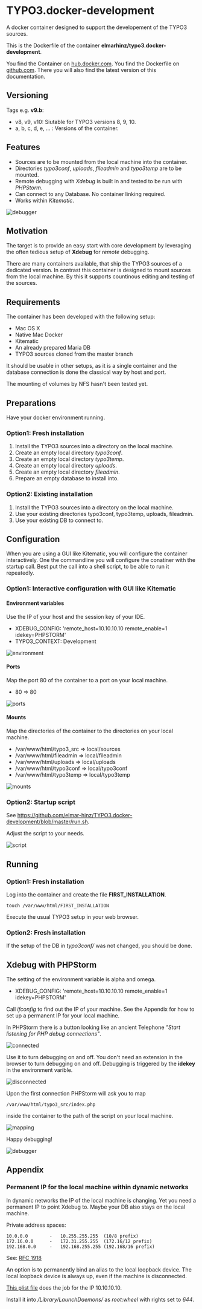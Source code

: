 TYPO3.docker-development
========================

A docker container designed to support the developement of the TYPO3 sources.

This is the Dockerfile of the container **elmarhinz/typo3.docker-development**.

You find the Container on [hub.docker.com](https://hub.docker.com/r/elmarhinz/typo3.docker-development/).
You find the Dockerfile on [github.com](https://github.com/elmar-hinz/TYPO3.docker-development).
There you will also find the latest version of this documentation.

Versioning
----------

Tags e.g. **v9.b**:

* v8, v9, v10: Siutable for TYPO3 versions 8, 9, 10.
* a, b, c, d, e, ... : Versions of the container.

Features
--------

* Sources are to be mounted from the local machine into the container.
* Directories *typo3conf*, *uploads*, *fileadmin* and *typo3temp* are to be mounted.
* Remote debugging with *Xdebug* is built in and tested to be run with *PHPStorm*.
* Can connect to any Database. No container linking required.
* Works within *Kitematic*.

![debugger](https://raw.githubusercontent.com/elmar-hinz/TYPO3.docker-development/master/img/debugger.png)

Motivation
----------

The target is to provide an easy start with core development by leveraging the
often tedious setup of **Xdebug** for *remote* debugging.

There are many containers available, that ship the TYPO3 sources of a dedicated
version. In contrast this container is designed to mount sources from the local
machine. By this it supports countinous editing and testing of the sources.

Requirements
------------

The container has been developed with the following setup:

* Mac OS X
* Native Mac Docker
* Kitematic
* An already prepared  Maria DB
* TYPO3 sources cloned from the master branch

It should be usable in other setups, as it is a single container and the
database connection is done the classical way by host and port.

The mounting of volumes by NFS hasn't been tested yet.

Preparations
------------

Have your docker environment running.

### Option1: Fresh installation

1. Install the TYPO3 sources into a directory on the local machine.
2. Create an empty local directory *typo3conf*.
3. Create an empty local directory *typo3temp*.
4. Create an empty local directory *uploads*.
5. Create an empty local directory *fileadmin*.
6. Prepare an empty database to install into.

### Option2: Existing installation

1. Install the TYPO3 sources into a directory on the local machine.
2. Use your existing directories typo3conf, typo3temp, uploads, fileadmin.
3. Use your existing DB to connect to.

Configuration
-------------

When you are using a GUI like Kitematic, you will configure the container
interactively. One the commandline you will configure the conatiner with the
startup call. Best put the call into a shell script, to be able to run
it repeatedly.

### Option1: Interactive configuration with GUI like Kitematic

#### Environment variables

Use the IP of your host and the session key of your IDE.

* XDEBUG_CONFIG: 'remote_host=10.10.10.10 remote_enable=1 idekey=PHPSTORM'
* TYPO3_CONTEXT: Development

![environment](https://raw.githubusercontent.com/elmar-hinz/TYPO3.docker-development/master/img/environment.png)

#### Ports

Map the port 80 of the container to a port on your local machine.

* 80 => 80

![ports](https://raw.githubusercontent.com/elmar-hinz/TYPO3.docker-development/master/img/ports.png)

#### Mounts

Map the directories of the container to the directories on your local
machine.

* /var/www/html/typo3_src => local/sources
* /var/www/html/fileadmin => local/fileadmin
* /var/www/html/uploads   => local/uploads
* /var/www/html/typo3conf => local/typo3conf
* /var/www/html/typo3temp => local/typo3temp

![mounts](https://raw.githubusercontent.com/elmar-hinz/TYPO3.docker-development/master/img/mounts.png)

### Option2: Startup script

See https://github.com/elmar-hinz/TYPO3.docker-development/blob/master/run.sh.

Adjust the script to your needs.

![script](https://raw.githubusercontent.com/elmar-hinz/TYPO3.docker-development/master/img/script.png)

Running
-------

### Option1: Fresh installation

Log into the container and create the file **FIRST_INSTALLATION**.

    touch /var/www/html/FIRST_INSTALLATION

Execute the usual TYPO3 setup in your web browser.

### Option2: Fresh installation

If the setup of the DB in *typo3conf/* was not changed, you should be done.

Xdebug with PHPStorm
--------------------

The setting of the environment variable is alpha and omega.

* XDEBUG_CONFIG: 'remote_host=10.10.10.10 remote_enable=1 idekey=PHPSTORM'

Call *ifconfig* to find out the IP of your machine. See the Appendix for how
to set up a permanent IP for your local machine.

In PHPStorm there is a button looking like an ancient Telephone
*"Start listening for PHP debug connections"*.

![connected](https://raw.githubusercontent.com/elmar-hinz/TYPO3.docker-development/master/img/connected.png)

Use it to turn debugging on and off. You don't need an extension in the browser
to turn debugging on and off. Debugging is triggered by the __idekey__ in the
environment varible.

![disconnected](https://raw.githubusercontent.com/elmar-hinz/TYPO3.docker-development/master/img/disconnected.png)

Upon the first connection PHPStorm will ask you to map

    /var/www/html/typo3_src/index.php

inside the container to the path of the script on your local machine.

![mapping](https://raw.githubusercontent.com/elmar-hinz/TYPO3.docker-development/master/img/mapping.png)

Happy debugging!

![debugger](https://raw.githubusercontent.com/elmar-hinz/TYPO3.docker-development/master/img/debugger.png)

Appendix
--------

### Permanent IP for the local machine within dynamic networks

In dynamic networks the IP of the local machine is changing. Yet you need a
permanent IP to point Xdebug to. Maybe your DB also stays on the local machine.

Private address spaces:

    10.0.0.0        -   10.255.255.255  (10/8 prefix)
    172.16.0.0      -   172.31.255.255  (172.16/12 prefix)
    192.168.0.0     -   192.168.255.255 (192.168/16 prefix)

See: [RFC 1918](https://tools.ietf.org/html/rfc1918)

An option is to permanently bind an alias to the local loopback device.
The local loopback device is always up, even if the machine is disconnected.

[This plist file](https://github.com/elmar-hinz/TYPO3.docker-development/blob/master/alias.lo0.10.10.10.10.plist)
does the job for the IP 10.10.10.10.

Install it into _/Library/LaunchDaemons/_ as _root:wheel_ with rights set to
_644_.


